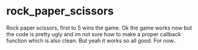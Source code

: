 # rock_paper_scissors
Rock paper scissors, first to 5 wins the game.
Ok the game works now but the code is pretty ugly and im not sure how to make a proper callback function which is also clean.
But yeah it works so all good.
For now..